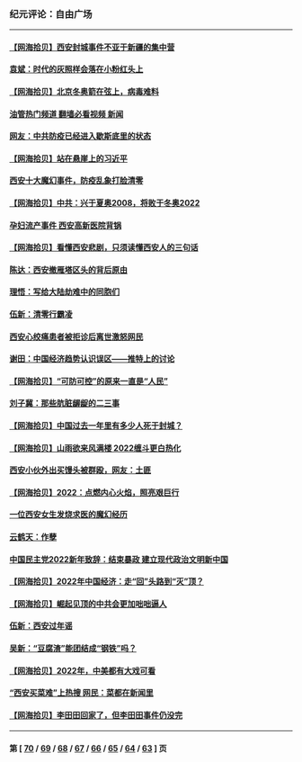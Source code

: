 ### 纪元评论：自由广场
---
#### [【网海拾贝】西安封城事件不亚于新疆的集中营](../../pages/nsc993/n13496983.md?01120330) 
#### [袁斌：时代的灰照样会落在小粉红头上](../../pages/nsc993/n13496821.md?01120330) 
#### [【网海拾贝】北京冬奥箭在弦上，病毒难料](../../pages/nsc993/n13494656.md?01120330) 
#### [油管热门频道 翻墙必看视频 新闻](ok?01120330)
#### [网友：中共防疫已经进入歇斯底里的状态](../../pages/nsc993/n13494227.md?01120330) 
#### [【网海拾贝】站在悬崖上的习近平](../../pages/nsc993/n13492323.md?01120330) 
#### [西安十大魔幻事件，防疫乱象打脸清零](../../pages/nsc993/n13492159.md?01120330) 
#### [【网海拾贝】中共：兴于夏奥2008，将败于冬奥2022](../../pages/nsc993/n13490419.md?01120330) 
#### [孕妇流产事件 西安高新医院背锅](../../pages/nsc993/n13490369.md?01120330) 
#### [【网海拾贝】看懂西安悲剧，只须读懂西安人的三句话](../../pages/nsc993/n13488057.md?01120330) 
#### [陈达：西安撤雁塔区头的背后原由](../../pages/nsc993/n13488756.md?01120330) 
#### [理悟：写给大陆劫难中的同胞们](../../pages/nsc993/n13488623.md?01120330) 
#### [伍新：清零行霸凌](../../pages/nsc993/n13488526.md?01120330) 
#### [西安心绞痛患者被拒诊后离世激怒网民](../../pages/nsc993/n13488004.md?01120330) 
#### [谢田：中国经济趋势认识误区——推特上的讨论](../../pages/nsc993/n13487969.md?01120330) 
#### [【网海拾贝】“可防可控”的原来一直是“人民”](../../pages/nsc993/n13486007.md?01120330) 
#### [刘子冀：那些肮脏龌龊的二三事](../../pages/nsc993/n13484178.md?01120330) 
#### [【网海拾贝】中国过去一年里有多少人死于封城？](../../pages/nsc993/n13482907.md?01120330) 
#### [【网海拾贝】山雨欲来风满楼 2022缠斗更白热化](../../pages/nsc993/n13481060.md?01120330) 
#### [西安小伙外出买馒头被群殴，网友：土匪](../../pages/nsc993/n13478427.md?01120330) 
#### [【网海拾贝】2022：点燃内心火焰，照亮艰巨行](../../pages/nsc993/n13478397.md?01120330) 
#### [一位西安女生发烧求医的魔幻经历](../../pages/nsc993/n13478285.md?01120330) 
#### [云鹤天：作孽](../../pages/nsc993/n13477094.md?01120330) 
#### [中国民主党2022新年致辞：结束暴政 建立现代政治文明新中国](../../pages/nsc993/n13475379.md?01120330) 
#### [【网海拾贝】2022年中国经济：走“回”头路到“灭”顶？](../../pages/nsc993/n13474003.md?01120330) 
#### [【网海拾贝】崛起见顶的中共会更加咄咄逼人](../../pages/nsc993/n13472584.md?01120330) 
#### [伍新：西安过年谣](../../pages/nsc993/n13470369.md?01120330) 
#### [吴新：“豆腐渣”能团结成“钢铁”吗？](../../pages/nsc993/n13470344.md?01120330) 
#### [【网海拾贝】2022年，中美都有大戏可看](../../pages/nsc993/n13468924.md?01120330) 
#### [“西安买菜难”上热搜 网民：菜都在新闻里](../../pages/nsc993/n13468637.md?01120330) 
#### [【网海拾贝】李田田回家了，但李田田事件仍没完](../../pages/nsc993/n13465887.md?01120330) 

---
#### 第 [ [70](./70.md?01120330) / [69](./69.md?01120330) / [68](./68.md?01120330) / [67](./67.md?01120330) / [66](./66.md?01120330) / [65](./65.md?01120330) / [64](./64.md?01120330) / [63](./63.md?01120330) ] 页
